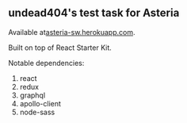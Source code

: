 ## undead404's test task for Asteria

Available at[asteria-sw.herokuapp.com](http://asteria-sw.herokuapp.com).

Built on top of React Starter Kit.

Notable dependencies:

1.  react
2.  redux
3.  graphql
4.  apollo-client
5.  node-sass
